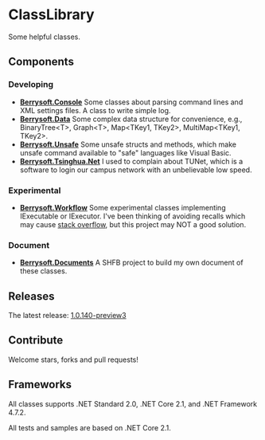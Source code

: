 # ClassLibrary
Some helpful classes.
## Components
### Developing
* [**Berrysoft.Console**](https://github.com/Berrysoft/ClassLibrary/tree/master/src/Berrysoft.Console)
Some classes about parsing command lines and XML settings files. A class to write simple log.
* [**Berrysoft.Data**](https://github.com/Berrysoft/ClassLibrary/tree/master/src/Berrysoft.Data)
Some complex data structure for convenience, e.g., BinaryTree&lt;T&gt;, Graph&lt;T&gt;, Map&lt;TKey1, TKey2&gt;, MultiMap&lt;TKey1, TKey2&gt;.
* [**Berrysoft.Unsafe**](https://github.com/Berrysoft/ClassLibrary/tree/master/src/Berrysoft.Unsafe)
Some unsafe structs and methods, which make unsafe command available to "safe" languages like Visual Basic.
* [**Berrysoft.Tsinghua.Net**](https://github.com/Berrysoft/ClassLibrary/tree/master/src/Berrysoft.Tsinghua.Net)
I used to complain about TUNet, which is a software to login our campus network with an unbelievable low speed.
### Experimental
* [**Berrysoft.Workflow**](https://github.com/Berrysoft/ClassLibrary/tree/master/src/Berrysoft.Workflow)
Some experimental classes implementing IExecutable or IExecutor.
I've been thinking of avoiding recalls which may cause [stack overflow](https://stackoverflow.com/), but this project may NOT a good solution.
### Document
* [**Berrysoft.Documents**](https://github.com/Berrysoft/ClassLibrary/tree/master/doc/Berrysoft.Documents)
A SHFB project to build my own document of these classes.
## Releases
The latest release: [1.0.140-preview3](https://github.com/Berrysoft/ClassLibrary/releases/tag/v1.0-preview3)
## Contribute
Welcome stars, forks and pull requests!
## Frameworks
All classes supports .NET Standard 2.0, .NET Core 2.1, and .NET Framework 4.7.2.

All tests and samples are based on .NET Core 2.1.
